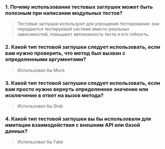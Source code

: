 ### 1.  Почему использование тестовых заглушек может быть полезным при написании модульных тестов? ###

>Тестовые заглушки используют для упрощения тестирования: 
 они передаются тестируемой системе вместо реальных зависимостей, повышают автономность теста и его гибкость.

### 2. Какой тип тестовой заглушки следует использовать, если вам нужно проверить, что метод был вызван с определенными аргументами? ###

>Использовал бы Mock 

### 3. Какой тип тестовой заглушки следует использовать, если вам просто нужно вернуть определенное значение или исключение в ответ на вызов метода? ###

>Использовал бы Stub 

### 4. Какой тип тестовой заглушки вы бы использовали для имитации  взаимодействия с внешним API или базой данных? ###

>Использовал бы Fake
